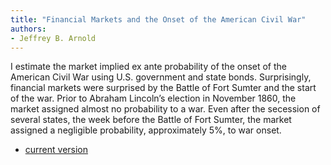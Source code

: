 ```yaml
---
title: "Financial Markets and the Onset of the American Civil War"
authors:
- Jeffrey B. Arnold
---
```


I estimate the market implied ex ante probability of the onset of   the American Civil War using U.S.
government and state bonds. Surprisingly, financial markets were surprised by the Battle of Fort Sumter
and the start of the war. Prior to Abraham Lincoln’s election in November 1860, the market assigned
almost no probability to a war. Even after the secession of several states, the week before the Battle of
Fort Sumter, the market assigned a negligible probability, approximately 5%, to war onset.


- [current version](https://s3.amazonaws.com/docs.jrnold.me/Financial_Markets_and_Onset_of_the_American_Civil_War_2015-10-04.pdf)
